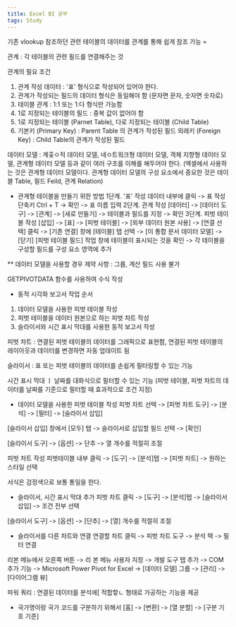 ```yaml
---
title: Excel BI 공부
tags: Study
---
```


기존 vlookup 참조하던 관련 테이블의 데이터를 관계를 통해 쉽게 참조 가능 =

관계 : 각 테이블의 관련 필드를 연결해주는 것

관계의 필요 조건
1) 관계 작성 데이터 : '표' 형식으로 작성되어 있어야 한다.
2) 관계가 작성되는 필드의 데이터 형식은 동일해야 함 (문자면 문자, 숫자면 숫자로)
3) 테이블 관계 : 1:1 또는 1:다 형식만 가능함
4) 1로 지정되는 테이블의 필드 : 중복 값이 없어야 함
5) 1로 지정되는 테이블 (Parnet Table), 다로 지정되는 테이블 (Child Table)
6) 기본키 (Primary Key) : Parent Table 의 관계가 작성된 필드
외래키 (Foreign Key) : Child Table의 관계가 작성된 필드

데이터 모델 : 계츷ㅇ적 데이터 모델, 네ㅇ트워크형 데이터 모델, 객체 지향형 데이터 모델, 관계형 데이터 모델 등과 같이 여러 구조를 이해를 해두어야 한다. (엑셀에서 사용하는 것은 관계형 데이터 모델이다. 관계형 데이터 모델의 구성 요소에서 중요한 것은 테이블 Table, 필드 Feild, 관계 Relation)

* 관계형 테이블을 만들기 위한 방법
1단계. '표' 작성
데이터 내부에 클릭 -> 표 작성 단축키 Ctrl + T -> 확인 -> 표 이름 입력
2단계. 관계 작성
[데이터] -> [데이터 도구] -> [관계] -> [새로 만들기] -> 테이블과 필드를 지정 -> 확인
3단계. 피벗 테이블 작성
[삽입] -> [표] -> [피벗 테이블] -> [외부 데이터 원본 사용] -> [연결 선택] 클릭 -> [기존 연결] 창에 [테이블] 탭 선택 -> [이 통합 문서 데이터 모델] -> [닫기]
[피벗 테이블 필드] 작업 창에 테이블이 표시되는 것을 확인 -> 각 테이블을 구성할 필드를 구성 요소 영역에 추가

** 데이터 모델을 사용할 경우 제약 사항 : 그룹, 계산 필드 사용 불가

GETPIVOTDATA 함수를 사용하여 수식 작성

* 동적 시각화 보고서 작업 순서
 1) 데이터 모델을 사용한 피벗 테이블 작성 
 2) 피벗 테이블을 데이터 원본으로 하는 피벗 차트 작성
 3) 슬라이서와 시간 표시 막대를 사용한 동적 보고서 작성  

피벗 차트 : 연결된 피벗 테이블의 데이터를 그래픽으로 표현함, 연결된 피벗 테이블의 레이아웃과 데이터를 변경하면 자동 업데이트 됨

슬라이서 : 표 또는 피벗 테이블의 데이터를 손쉽게 필터링할 수 있는 기능

시간 표시 막대 ㅣ 날짜를 대화식으로 필터할 수 있는 기능 (피벗 테이블, 피벗 차트의 데이터를 날짜를 기준으로 필터할 때 효과적으로 조건 지정)

* 데이터 모델을 사용한 피벗 테이블 작성
피벗 차트 선택 -> [피벗 차트 도구] -> [분석] -> [필터] -> [슬라이서 삽입]

[슬라이서 삽입] 창에서 [모두] 탭 -> 슬라이서로 삽입할 필드 선택 -> [확인]

[슬라이서 도구] -> [옵션]  -> 단추 -> 열 개수를 적절히 조절

피벗 차트 작성
피벗테이블 내부 클릭 -> [도구] -> [분석]탭 -> [피벗 차트] -> 원하는 스타일 선택 

서식은 검정색으로 보통 통일을 한다.

* 슬라이서, 시간 표시 막대 추가
피벗 차트 클릭 -> [도구] -> [분석]탭 -> [슬라이서 삽입] -> 조건 전부 선택

[슬라이서 도구] -> [옵션] -> [단추] -> [열] 개수를 적절히 조절
 
 * 슬라이서를 다른 차트와 연결
 연결할 차트 클릭 -> 피벗 차트 도구 -> 분석 택 -> 필터 연결

리본 메뉴에서 오른쪽 버튼 -> 리 본 메뉴 사용자 지정 -> 개발 도구 탭 추가 -> COM 추가 기능 -> Microsoft Power Pivot for Excel -> [데이터 모델] 그룹 -> [관리] -> [다이어그램 뷰]

파워 쿼리 : 연결된 데이터를 분석에[ 적합핳ㄴ 형태로 가공하는 기능을 제공

* 국가명이랑 국가 코드를 구분하기 위해서 
[홈] -> [변환] -> [열 분할] -> [구분 기호 기준]